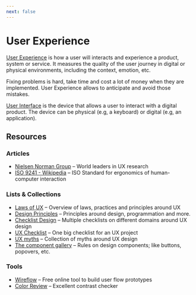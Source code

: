 ```yaml
---
next: false
---
```


# User Experience

[User Experience](https://wikipedia.org/wiki/user_experience) is how a user will interacts and experience a product, system or service. It measures the quality of the user journey in digital or physical environments, including the context, emotion, etc.

Fixing problems is hard, take time and cost a lot of money when they are implemented. User Experience allows to anticipate and avoid those mistakes.

[User Interface](https://wikipedia.org/wiki/user_interface) is the device that allows a user to interact with a digital product. The device can be physical (e.g, a keyboard) or digital (e.g, an application).

## Resources

### Articles

- [Nielsen Norman Group](https://www.nngroup.com/) – World leaders in UX research
- [ISO 9241 - Wikipedia](https://wikipedia.org/wiki/iso_9241) – ISO Standard for ergonomics of human-computer interaction

### Lists & Collections

- [Laws of UX](https://lawsofux.com/) – Overview of laws, practices and principles around UX
- [Design Principles](https://principles.design) – Principles around design, programmation and more.
- [Checklist Design](https://www.checklist.design/) – Multiple checklists on different domains around UX design
- [UX Checklist](https://uxchecklist.github.io/) – One big checklist for an UX project
- [UX myths](https://uxmyths.com/) – Collection of myths around UX design
- [The component gallery](https://component.gallery/) – Rules on design components; like buttons, popovers, etc.

### Tools

- [Wireflow](https://wireflow.co/) – Free online tool to build user flow prototypes
- [Color Review](https://color.review/) – Excellent contrast checker 

